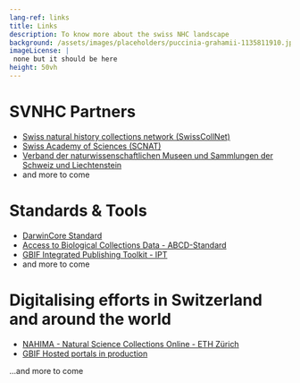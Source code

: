 ```yaml
---
lang-ref: links
title: Links
description: To know more about the swiss NHC landscape
background: /assets/images/placeholders/puccinia-grahamii-1135811910.jpg
imageLicense: |
 none but it should be here
height: 50vh
---
```


# SVNHC Partners

* [Swiss natural history collections network (SwissCollNet)](https://swisscollnet.scnat.ch/en)
* [Swiss Academy of Sciences (SCNAT)](https://scnat.ch/en)
* [Verband der naturwissenschaftlichen Museen und Sammlungen der Schweiz und Liechtenstein](https://musnatcoll.ch/)
* and more to come

# Standards & Tools

* [DarwinCore Standard](https://dwc.tdwg.org/)
* [Access to Biological Collections Data - ABCD-Standard](https://abcd.tdwg.org/)
* [GBIF Integrated Publishing Toolkit - IPT](https://www.gbif.org/ipt)
* and more to come


# Digitalising efforts in Switzerland and around the world

* [NAHIMA - Natural Science Collections Online - ETH Zürich](https://www.nahima.ethz.ch/search)
* [GBIF Hosted portals in production](https://www.gbif.org/en/composition/4s2G3hhH1n3reU0yN0F8RF/hosted-portals-in-production)



...and more to come
